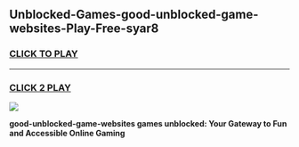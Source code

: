 
## Unblocked-Games-good-unblocked-game-websites-Play-Free-syar8
<h3>
<a href="https://premium76.site?title=good-unblocked-game-websites&ref=23A">CLICK TO PLAY</a></h3>
<hr>

<h3>
<a href="https://premium76.site?title=good-unblocked-game-websites&ref=23A">CLICK 2 PLAY</a>
  
</h3>

<a href="https://premium76.site?title=good-unblocked-game-websites&ref=23A"><img src="https://clearcache.store/games.png"></a>


**good-unblocked-game-websites games unblocked: Your Gateway to Fun and Accessible Online Gaming**

